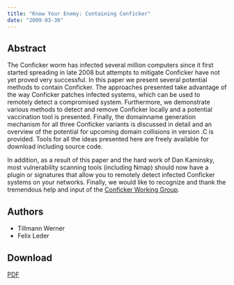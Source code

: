 ```yaml
---
title: "Know Your Enemy: Containing Conficker"
date: "2009-03-30"
---
```


## Abstract

The Conficker worm has infected several million computers since it first started spreading in late 2008 but attempts to mitigate Conficker have not yet proved very successful. In this paper we present several potential methods to contain Conficker. The approaches presented take advantage of the way Conficker patches infected systems, which can be used to remotely detect a compromised system. Furthermore, we demonstrate various methods to detect and remove Conficker locally and a potential vaccination tool is presented. Finally, the domainname generation mechanism for all three Conficker variants is discussed in detail and an overview of the potential for upcoming domain collisions in version .C is provided. Tools for all the ideas presented here are freely available for download including source code.

In addition, as a result of this paper and the hard work of Dan Kaminsky, most vulnerability scanning tools (including Nmap) should now have a plugin or signatures that allow you to remotely detect infected Conficker systems on your networks. Finally, we would like to recognize and thank the tremendous help and input of the [Conficker Working Group](http://www.confickerworkinggroup.org).

## Authors

- Tillmann Werner
- Felix Leder

## Download

[PDF](/papers/KYE-Conficker.pdf)
